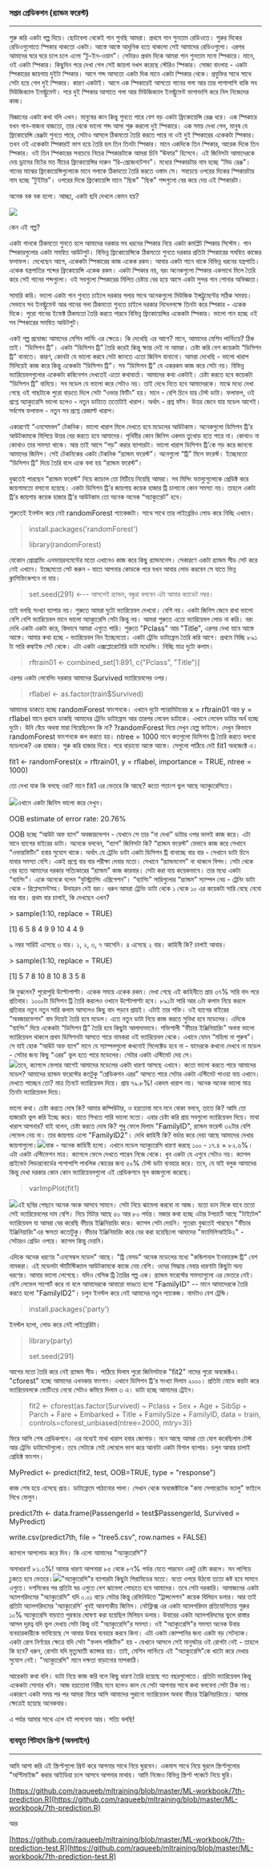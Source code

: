 ### সপ্তম প্রেডিকশন \(র‌্যান্ডম ফরেস্ট\)

---

শুরু করি একটা গল্প দিয়ে। ছোটবেলা থেকেই গান শুনছি আমরা। প্রথমে গান শুনতাম রেডিওতে। শুরুর দিকের রেডিওগুলোতে স্পিকার থাকতো একটা। আস্তে আস্তে আধুনিক হতে থাকলো সেই আমাদের রেডিওগুলো। এরপর আমাদের ঘরে ঘরে চলে চলে এলো “টু-ইন-ওয়ান”।  সেটারও প্রথম দিকে আমরা গান শুনতাম মনো স্পিকারে। মানে, ওই একটা স্পিকার। কিছুদিন পরে দেখা গেল সেই জায়গা দখল করেছে স্টেরিও স্পিকার। সোজা বাংলায় - একটা স্পিকারের জায়গায় দুইটা স্পিকার। আগে শব্দ আসতো একটা দিক মানে একটা স্পিকার থেকে। প্রযুক্তির সাথে সাথে সেটা হয়ে গেল দুই স্পিকার। কারণ একটাই। আগে এক স্পিকারেই আসতো গানের গলা আর তার পাশাপাশি বাকি সব মিউজিক্যাল ইনস্ট্রুমেন্ট। পরে দুই স্পিকার আসাতে গলা আর মিউজিক্যাল ইনস্ট্রুমেন্ট ভাগাভাগি করে নিল নিজেদের কাজ।

বিজ্ঞানের একটা কথা বলি এখন। মানুষের কান কিন্তু শুনতে পারে বেশ বড় একটা ফ্রিকোয়েন্সি রেঞ্জ ধরে। এক স্পিকারে যখন গান-বাজনা বাজতো, তার থেকে ভালো শব্দ আসা শুরু করলো দুই স্পিকারে। এক সময় দেখা গেল, মানুষ যে ফ্রিকোয়েন্সি রেঞ্জটা শুনতে পারে, সেটাও আসলে ঠিকমতো তৈরি করতে পারে না ওই দুই স্পিকারের একেকটা স্পিকার। তখন ওই একেকটা স্পিকারই ভাগ হয়ে তৈরি হল তিন তিনটা স্পিকার। মানে একদিকে তিন স্পিকার, আরেক দিকে তিন স্পিকার। ওই তিন স্পিকারের সবচেয়ে নিচের স্পিকারটাকে আমরা চিনি “ঊফার” হিসেবে। এই জিনিসটা আমাদেরকে দেয় ড্রামের বিটের মত নীচের ফ্রিকোয়েন্সির দারুন “রি-প্রেজেনটেশন”। মধ্যের স্পিকারটার নাম হচ্ছে “মিড রেঞ্জ”। গানের মাঝের  ফ্রিকোয়েন্সিগুলোকে মানে গলাকে ঠিকমতো তৈরি করতে ওস্তাদ সে। সবচেয়ে ওপরের দিকের স্পিকারটার নাম হচ্ছে “টুইটার”। ওপরের দিকে ফ্রিকোয়েন্সি মানে "ছিক" "ছিক" শব্দগুলো বের করে দেয় এই স্পিকারটা।

অনেক বক বক হলো। আচ্ছা, একটা ছবি দেখলে কেমন হয়?

![](/assets/speaker.jpg)

কেন এই গল্প?

একটা গানকে ঠিকমতো শুনতে হলে আমাদের দরকার সব  ধরনের স্পিকার নিয়ে একটা কমপ্লিট স্পিকার সিস্টেম। গান স্পিকারগুলোর একটা সমন্বিত আউটপুট। বিভিন্ন ফ্রিকোয়েন্সিকে ঠিকমতো শুনতে দরকার প্রতিটা স্পিকারের সমন্বিত কাজের ফলাফল। দেখেছেন আগে, একেকটা স্পিকারের কাজ একেক রকম। আবার একটা গানে থাকে বিভিন্ন ধরনের যন্ত্রপাতি। একেক যন্ত্রপাতির শব্দের ফ্রিকোয়েন্সি একেক রকম। একটা স্পিকার নয়, বরং অনেকগুলো স্পিকার একসাথে মিলে তৈরি করে সেই গানের শব্দগুলো। ওই সবগুলো স্পিকারের মিলিত চেষ্টায় বের হয়ে আসে একটা সুন্দর গান শোনার অভিজ্ঞতা।

সামারি করি। ভালো একটা গান শুনতে চাইলে দরকার গলার সাথে অনেকগুলো মিউজিক ইন্সট্রুমেন্টের সঠিক সমন্বয়। সেভাবে সব ইনস্ট্রুমেন্ট আর গানের গলা ঠিকমতো শুনতে চাইলে দরকার নিদেনপক্ষে তিনটা করে স্পিকার - একেক দিকে। পুরো গানের ইফেক্ট ঠিকমতো তৈরি করতে পারবে বিভিন্ন ফ্রিকোয়েন্সির একেকটা স্পিকার। ভালো গান হচ্ছে ওই সব স্পিকারের সমন্বিত আউটপুট।

একই গল্প প্রযোজ্য আমাদের মেশিন লার্নিং এর ক্ষেত্রে। কি দেখেছি এর আগে? মানে, আমাদের মেশিন লার্নিংয়ে? ঠিক তাই। “ডিসিশন ট্রি”। একটা “ডিসিশন ট্রি” তৈরি করেই কিন্তু ক্ষান্ত দেই না আমরা। চেষ্টা করি বেশ কয়েকটা “ডিসিশন ট্রি” বানাতে। কারণ, কোনটা যে ভালো করবে সেটা জানতে এতো জিনিস বানানো। আমরা দেখেছি - ভালো খারাপ মিলিয়েই কাজ করে কিন্তু একেকটা “ডিসিশন ট্রি”। সব “ডিসিশন ট্রি” যে একরকম কাজ করে সেটা নয়। বিভিন্ন ভ্যারিয়েবলগুলোর একেকটা কম্বিনেশন দেখতেই এতো কথাবার্তা। আমাদের কথা একটাই। চেষ্টা করতে হবে কয়েকটা “ডিসিশন ট্রি” বানিয়ে। সব মডেল যে ভালো করে সেটাও নয়। তাই দেখে নিতে হবে আমাদেরকে। মাঝে মধ্যে দেখা গেছে ওই গাছটাকে পুরো বাড়তে দিলে সেটা “ওভার ফিটিং” হয়। মানে - বেশি চিনে যায় টেস্ট ডাটা। ফলাফল, ওই প্রশ্নে অ্যাক্যুরেসি ভালো হলেও - নতুন ডাটাতে ততোটাই খারাপ। অর্থাৎ - প্ৰশ্ন ফাঁস। উত্তর জেনে যায় মডেল আগেই। সর্বশেষ ফলাফল - নতুন সব প্রশ্নে রেজাল্ট খারাপ।

একারণেই “এনসেমবল” টেকনিক। ভালো খারাপ মিলে দেখতে হবে মডেলের আউটকাম। অনেকগুলো ডিসিশন ট্রি’র আউটকামকে মিলিয়ে উত্তর বের করতে হবে আমাদের। পৃথিবীর কোন জিনিস একদম তুখোড় হতে পারে না। কোথাও না কোথাও তার সমস্যা থাকে। আর তাই আসে “গড়” করার ব্যাপারটা। ভালো খারাপ ডিসিশন ট্রি’কে গড় করে জানবো আমাদের জিনিস। সেই টেকনিকের একটা টেকনিক “র‌্যান্ডম ফরেস্ট”। অনেগুলো “ট্রি” মিলে ফরেস্ট। ইচ্ছেমতো “ডিসিশন ট্রি” দিয়ে তৈরি বলে একে বলা হয় “র‌্যান্ডম ফরেস্ট”।

বুঝতেই পারছেন “র‌্যান্ডম ফরেস্ট” নিয়ে ক্যাচাল তো মিটিয়ে নিয়েছি আমরা। সব মিসিং ভ্যাল্যুগুলোকে প্রেডিক্ট করে জায়গামতো বসানো হয়েছে। একটা ডিসিশন ট্রি’র জায়গায় কয়েক হাজার ট্রি চালানো কোন সমস্যা নয়। তাহলে একটা ট্রি’র জায়গায় কয়েক হাজার ট্রি’র আউটকাম তো অনেক অনেক “অ্যাক্যুরেট” হবে।

শুরুতেই ইনস্টল করে নেই randomForest প্যাকেজটা। সাথে সাথে তার লাইব্রেরিও লোড করে নিচ্ছি এখানে।

> install.packages\('randomForest'\)
>
> library\(randomForest\)

যেকোন প্রোগ্রামিং এনভায়রনমেন্টের মতো এখানেও কাজ করে কিছু র‌্যান্ডমনেস। সেকারণে একটা র‌্যান্ডম সীড সেট করে নেই এখানে। ইচ্ছেমতো সেট করুন - যাতে আপনার কোডকে পরে যখন আবার লোড করবেন সে যাতে ভিন্ন ক্লাসিফিকেশনে না যায়।

> set.seed\(291\)   ←-- আসলেই র‌্যান্ডম, বন্ধুরা বলবেন এটা আমার ক্যাডেট নম্বর।

তাই বলছি সংখ্যা ব্যাপার নয়। শুরুতে আমরা দুটো ভ্যারিয়েবল দেখবো। বেশি নয়। একটা জিনিস জেনে রাখা ভালো বেশি বেশি ভ্যারিয়েবল মানে ভালো অ্যাক্যুরেসি সেটা কিন্তু নয়। আমরা শুরুতে এতো ভ্যারিয়েবল লোড না করি। বরং দেখি একটা একটা করে, কিভাবে আমরা এগুতে পারি। শুরুতে "Pclass" আর "Title", এরপর দেখা যাবে আস্তে আস্তে। আমার কথা হচ্ছে - ভ্যারিয়েবল নিন ইচ্ছেমতো। একটা ট্রেনিং ডাটাফ্রেম তৈরি করি আগে। প্রথমে নিচ্ছি ৮৯১ টা সারি কম্বাইন্ড সেট থেকে। এটা একটা এক্সপ্লোরেটোরি ডাটা মডেলিং। নিচ্ছি মাত্র দুটো কলাম।

> rftrain01 &lt;- combined\_set\[1:891, c\("Pclass", "Title"\)\]

এরপর একটা লেবেলিং দরকার আমাদের Survived ভ্যারিয়েবলের ওপর।

> rflabel &lt;- as.factor\(train$Survived\)

আমাদের ডাকতে হচ্ছে randomForest ফাংশনকে। এখানে দুটো প্যারামিটারের x = rftrain01 আর y = rflabel মানে প্রথমে ডাকছি আমাদের ট্রেনিং ডাটাফ্রেম আর তারপর লেবেল ডাটাকে। এখানে লেবেল ডাটার অর্থ হচ্ছে দুটো। উনি বেঁচে অথবা মারা গিয়েছিলেন কি না? ?randomForest দিয়ে দেখুন হেল্প ফাইলে। দেখুন কিভাবে randomForest ফাংশনকে কল করতে হয়। ntree = 1000 মানে কতগুলো ডিসিশন ট্রি তৈরি করতে বলবো মডেলকে? এক হাজার। শুরু করি হাজার দিয়ে। পরে বাড়াবো আস্তে আস্তে। সেগুলো পাঠিয়ে দেই fit1 অবজেক্টে এ।

fit1 &lt;- randomForest\(x = rftrain01, y = rflabel, importance = TRUE, ntree = 1000\)

তো দেখা যাক কি বলছে ওরা? মানে fit1 এর ভেতরে কি আছে? কতো শতাংশ ভুল আছে অ্যাক্যুরেসিতে।

![](/assets/rf1.png)এখানে একটা জিনিস ভালো করে দেখুন।

OOB estimate of  error rate: 20.76%

OOB হচ্ছে “আউট অফ ব্যাগ” অবজারভেশন - যেখানে সে তার “না দেখা” ডাটার ওপর ভালই কাজ করে। এটা মানে ব্যাগের বাইরের ডাটা। অনেকে বলবেন, “ব্যাগ” জিনিসটা কি? “র‌্যান্ডম ফরেস্ট” যেভাবে কাজ করে সেখানে “ওভারফিটিং” হবার সুযোগ থাকে। অর্থাৎ যে ট্রেনিং ডাটা একটা ডিসিশন ট্রি বানাচ্ছে বার বার - সেখানে ডাটা চিনে যাবার সমস্যা বেশি। একই প্রশ্নে বার বার পরীক্ষা দেবার মতো। সেখানে “র‌্যান্ডমনেস” না থাকলে বিপদ। সেটা থেকে বের হতে আমাদের দরকার সত্যিকারের “র‌্যান্ডম” কাজ কারবার। সেটা করা যায় কয়েকভাবে। তার মধ্যে একটা  “ব্যাগিং”। একে অনেকে বলেন “বুটস্ট্র্যাপিং এগ্রিগেশন”। “ব্যাগিং” সারিগুলোর “র‌্যান্ডম” স্যাম্পল নেয় - ট্রেনিং ডাটা থেকে - রিপ্লেসমেন্টসহ। উদাহরন দেই বরং। ধরুন আমরা ট্রেনিং ডাটা থেকে ১ থেকে ১০ এর কয়েকটা সারি বেছে নেবো বার বার। প্রথম বার চালাই, কি দেখছেন এখন?

&gt; sample\(1:10, replace = TRUE\)

\[1\]  6  5  8  4  9  9 10  4  4  9

৯ নম্বর সারিই এসেছে ৩ বার। ১, ২, ৩, ৭ আসেনি। ৪ এসেছে ২ বার। কাহিনী কি? চালাই আবার।

&gt; sample\(1:10, replace = TRUE\)

\[1\]  5  7  8 10  8 10  8  3  5  8

কি বুঝলেন? পুরোপুরি উল্টোপাল্টা। একেক সময়ে একেক রকম। দেখা গেছে এই কাহিনীতে প্রায় ৩৭% সারি বাদ পরে প্রতিবার। ১০০০টা ডিসিশন ট্রি তৈরি করলেও ওখানে উল্টোপাল্টা হবে। ৮৯১টা সারি আর ৩টা কলাম নিয়ে করলে প্রতিবার নতুন নতুন সারি কলাম আসলেও কিছু বাদ পড়বে প্রায়ই। এটাই তার শক্তি। ওই ব্যাগের বাইরের “অবজারভেশন” বাদ দিয়েই তৈরি হবে মডেল। এতে নতুন ডাটা নিয়ে কাজ করতে সুবিধা হবে মডেলের। এদিকে “ব্যাগিং” দিয়ে একেকটা “ডিসিশন ট্রি” তৈরি হবে কিছুটা আলাদাভাবে। শক্তিশালী “ফীচার ইঞ্জিনিয়ারিং” অথবা ভালো ভ্যারিয়েবল থাকলে প্রথম ডিসিশনটা আসতে পারে নামকরা ওই ভ্যারিয়েবল থেকে। এখানে যেমন “মহিলা না পুরুষ”। সে যাই হোক “আউট অফ ব্যাগ” মানে যে স্যাম্পলগুলো কখনোই সিলেক্টেড হবে না - যাদেরকে কখনো দেখবে না মডেল - সেটার জন্য কিছু “এরর” ভুল হতে পারে মডেলের। সেটার একটা এস্টিমেট দেয় সে।  
![](/assets/oob.png)তবে, ক্যাগলে ফেলার আগেই আমাদের মডেলের একটা ধারণা আসছে এখানে। কতো ভালো করতে পারে আমাদের মডেল? আমাদের র‌্যান্ডম  ফরেস্টের কতটুকু “প্রেডিকশন এরর” আসতে পারে সেটার একটা এস্টিমেট পাওয়া যায় এখানে। দেখতে পাচ্ছেন তো? মাত্র তিনটে ভ্যারিয়েবল দিয়ে। প্রায় ৭৯.৮%! একদম খারাপ নয়। অনেক অনেক ভালো মাত্র তিনটা ভ্যারিয়েবল দিয়ে।

ভালো কথা। চেষ্টা করতে দোষ কি? আমার কম্পিউটার, ও হয়তোবা মনে মনে বোকা বলবে, তাতে কি? আমি তো হাজারটা ভুল করি ইচ্ছে করে। যাতে শিখতে পারি ভালো মতো। এবার চেষ্টা করি প্রায় সবগুলো ভ্যারিয়েবল দিয়ে। মাথা খারাপ আপনার? যাই বলেন, চেষ্টা করতে দোষ কি? শুধু ফেলে দিলাম "FamilyID", র‌্যান্ডম  ফরেস্ট ৩২টার বেশি লেভেল নেয় না। তার জায়গায় এলো "FamilyID2"। দেখি কাহিনী কি? বর্ডার করে দেয়া আছে আমাদের দেখার জায়গাগুলো।![](/assets/pred7.png)যাক - অনেক কাহিনী হলো। এখানে মডেল অ্যাক্যুরেসি ধারণা করছে ১০০ - ১৭.৪ = ৮২.৬%। এটা একটা এস্টিমেশন মাত্র। ক্যাগলে ফেলে দেখতে পারেন নিজে থেকে। খুব একটা যে এগুবে সেটাও নয়। ক্যাগল প্রাইভেট লিডারবোর্ডের পাশাপাশি পাবলিক স্কোরের জন্য ৫০% টেস্ট ডাটা ব্যবহার করে। তবে, যে যাই বলুক আমাদের কিন্তু দেখা দরকার কোন কোন ভ্যারিয়েবলগুলো এই প্রেডিকশনে মূল কাজগুলো করেছে।

> varImpPlot\(fit1\)

![](/assets/plot.png)এই ছবির পেছনে অনেক অংক আসবে সামনে। সেটা নিয়ে ঝামেলা করবো না আজ। যতো ডান দিকে যাবে ততো সেই ভ্যারিয়েবলের দাম বেশি। নিচে মিটার আছে ৫০ আর ৮০ পর্যন্ত। মজার কথা হচ্ছে এটার টপচার্টে আছে "টাইটেল" ভ্যারিয়েবল যা আমরা বের করেছি ফীচার ইঞ্জিনিয়ারিং করে। ক্যাগল সেটা দেয়নি। সুতরাং বুঝতেই পারছেন "ফীচার ইঞ্জিনিয়ারিং"এর ক্ষমতা কতোটুকু। ফীচার ইঞ্জিনিয়ারিং করে বের করা হয়েছিলো আমাদের "ফ্যামিলিআইডি২" - সেটারও গ্রেডিং ওপরে। ক্যাগল কিন্তু দেয়নি।

এদিকে অনেক ধরণের "এনসেম্বল মডেল" আছে। "ট্রি বেসড" অনেক মডেলের মধ্যে "কন্ডিশনাল ইনফারেন্স ট্রি" বেশ নামকরা। এই মডেলটা স্টাটিস্টিক্যাল আউটকামকে কাজে নেয় বেশি। ওদের সিদ্ধান্ত নেবার ধারণাটা কিছুটা অন্য ধরণের। আমার ভালো লেগেছে। যদিও বেসিক ট্রি তৈরির গল্প এক। র‌্যান্ডম  ফরেস্টের সমস্যাগুলো এর ভেতরে নেই। বেশি লেভেল সাপোর্ট করে না বলে আমাদেরকে আবারো ভাঙতে হলো "FamilyID" -- মানে আমাদেরকে তৈরি করতে হলো "FamilyID2"। চলুন ইনস্টল করে নেই আমাদের নতুন প্যাকেজ। নামটাও বেশ ট্রেন্ডি।

> install.packages\('party'\)

ইনস্টল হলো, লোড করে নেই লাইব্রেরিটা।

> library\(party\)
>
> set.seed\(291\)

আগের মতো তৈরি করে নেই র‌্যান্ডম সীড। পাঠিয়ে দিলাম পুরো জিনিসটাকে "fit2" নামের পুরো অবজেক্টএ। "cforest" হচ্ছে আমাদের এখনকার ফাংশন। এখানে ডিসিশন ট্রি'র সংখ্যা দিলাম ২০০০। প্রতিটা নোডে কয়টা করে ভ্যারিয়েবলকে ভোটিংয়ে নেবো সেটাও কমিয়ে দিলাম ৩ এ। ডাটা হচ্ছে আমাদের ট্রেইন।

> fit2 &lt;- cforest\(as.factor\(Survived\) ~ Pclass + Sex + Age + SibSp + Parch + Fare + Embarked + Title + FamilySize + FamilyID, data = train, controls=cforest\_unbiased\(ntree=2000, mtry=3\)\)

ফিরে আসি শেষ প্রেডিকশনে। এর মধ্যেই মাথা খারাপ হবার জোগাড়। মনে আছে আমরা তো যোগ করেছিলাম টেস্ট আর ট্রেনিং ডাটাসেটগুলো। তবে সেটাকে সেই লেবেলে ভাগ করে আনাটা একটা বিশাল ব্যাপার। চলুন আবার চালাই প্রেডিক্ট ফাংশন।

MyPredict &lt;- predict\(fit2, test, OOB=TRUE, type = "response"\)

কাজ শেষ হয়ে এসেছে প্রায়। ডাটাফ্রেমে পাঠানোর পালা। সেখান থেকে অবজেক্টটাকে "কমা সেপারেটেড ভ্যালু" ফাইলে লিখে ফেলুন।

predict7th &lt;- data.frame\(PassengerId = test$PassengerId, Survived = MyPredict\)

write.csv\(predict7th, file = "tree5.csv", row.names = FALSE\)

ক্যাগলে আপলোড করে দিন। কি এলো আমাদের "অ্যাক্যুরেসি"?

অসাধারণ! ৮১.৩%! আমার ধারণা আপনারা ৮৫ থেকে ৮৭% পর্যন্ত যেতে পারবেন একটু চেষ্টা করলে। মন লাগিয়ে ঢুকতে হবে ভেতরে।![](/assets/kaggle-final.png)"অ্যাক্যুরেসি"র ব্যাপারটা কিছুটা পিরামিডের মতো।  যতো ওপরে উঠবো ততো কষ্ট হবে সামনে এগুতে। দশমিকের পর প্রতিটা ঘর এগুতে বেশ ঝামেলা পোহাতে হবে আমাদের। তবে সেটা দরকারি। আমাজনের একটা অ্যালগরিদমের "অ্যাক্যুরেসি" যদি ০.০১ বাড়ে সেটার কিন্তু রেভিনিউতে "ট্রান্সলেশন" কয়েক বিলিয়ন ডলার। আর তাই প্রতিটা অ্যালগরিদমের 'অ্যাক্যুরেসি' খুবই আবশ্যকীয় জিনিস। নেটফ্লিক্স এর একটা অ্যালগরিদম প্রতিযোগিতায় শুরুর ১০% অ্যাক্যুরেসি বাড়াতে পুরস্কার ঘোষণা করা হয়েছিল মিলিয়ন ডলার। উবারের একটা অ্যালগরিদমের ভুলে রাস্তার আসল দূরত্ব যদি ভুল দেখায় সেটা কিন্তু ওই "অ্যাক্যুরেসি"র সমস্যা। ওই "অ্যাক্যুরেসি"র সমস্যা অনেক উবার ব্যবহারকারীকে ভাবিয়েছে সে আবার উবার ব্যবহার করবে কিনা। এটা একটা কোম্পানির জন্য একটা বড় সেটব্যাক। একটা রোগ নির্ণয়ের ক্ষেত্রে যদি সেটা "ফলস পজিটিভ" হয় - যেখানে আসলে সেই মানুষটার ওই রোগটা নেই - তাহলে কি হবে? ধরুন, রোগটা যদি মৃত্যুঘাতী ক্যান্সার হয়। তাই, মেশিন লার্নিংয়ে এই "অ্যাক্যুরেসি"কে খাটো করে দেখার সুযোগ নেই। "অ্যাক্যুরেসি" মানে দক্ষতা বাড়ানোর মাপকাঠি।

আরেকটা কথা বলি। ডাটা নিয়ে কাজ করি বলে কিছু ধারণা তৈরি হয়েছে গত বছরগুলোতে। প্রতিটা ভ্যারিয়েবল কিন্তু একেকটা সোনার খনি। আজ হয়তোবা নিরীহ মনে হলেও কাল যে সেটা আপনার সাথে কথা বলবেনা সেটা ঠিক নয়। একারণে একটা সময় পর পর আমরা ফিরে আসি আমাদের পুরানো ভ্যারিয়েবল অথবা ফীচার ইঞ্জিনিয়ারিংয়ে। আমার ক্ষেত্রেই হয়েছে অনেকবার।

এ পর্যন্ত আমার সাথে এলে বই লাগবেনা আর। সত্যি বলছি!

### ব্যবহৃত গিটহাব স্ক্রিপ্ট \(অনলাইন\)

---

আমি আশা করি এই স্ক্রিপ্টগুলো প্রিন্ট করে আপনার সাথে নিয়ে ঘুরবেন। একমাস সাথে নিয়ে ঘুরলে স্ক্রিপ্টগুলোর "অপ্টিমাইজ" করার আইডিয়া চলে আসবে আপনার মাথায়। আমি নিজেও বিভিন্ন স্ক্রিপ্ট পকেটে নিয়ে ঘুরি।

[https://github.com/raqueeb/mltraining/blob/master/ML-workbook/7th-prediction.R](https://github.com/raqueeb/mltraining/blob/master/ML-workbook/7th-prediction.R)

আর

[https://github.com/raqueeb/mltraining/blob/master/ML-workbook/7th-prediction-test.R](https://github.com/raqueeb/mltraining/blob/master/ML-workbook/7th-prediction-test.R)

